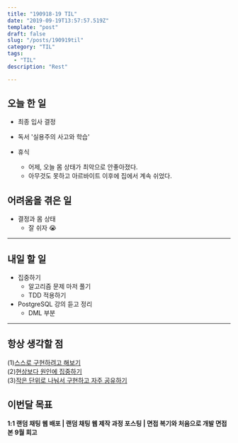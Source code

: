 ```yaml
---
title: "190918-19 TIL"
date: "2019-09-19T13:57:57.519Z"
template: "post"
draft: false
slug: "/posts/190919til"
category: "TIL"
tags:
  - "TIL"
description: "Rest"

---
```


## 오늘 한 일

- 최종 입사 결정
- 독서 '실용주의 사고와 학습'

- 휴식
  - 어제, 오늘 몸 상태가 최악으로 안좋아졌다.
  - 아무것도 못하고 아르바이트 이후에 집에서 계속 쉬었다.

## 어려움을 겪은 일

- 결정과 몸 상태
  - 잘 쉬자 😭

---

## 내일 할 일

- 집중하기
  - 알고리즘 문제 마저 풀기
  - TDD 적용하기
- PostgreSQL 강의 듣고 정리
  - DML 부분

------



## 항상 생각할 점

(1)<u>스스로 구현하려고 해보기</u> <br>(2)<u>현상보다 원인에 집중하기</u> <br>(3)<u>작은 단위로 나눠서 구현하고 자주 공유하기</u>



## 이번달 목표

**1:1 랜덤 채팅 웹 배포 | 랜덤 채팅 웹 제작 과정 포스팅 | 면접 복기와 처음으로 개발 면접 본 9월 회고**

